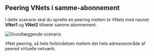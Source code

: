 ## <a name="peering-vnets-in-the-same-subscription"></a>Peering VNets i samme-abonnement

I dette scenarie skal du oprette en peering mellem to VNets med navnet **VNet1** og **VNet2** tilhører samme abonnement. 

![Grundlæggende scenario](./media/virtual-networks-create-vnetpeering-scenario-basic-include/figure01.PNG)

VNet peering, så hele forbindelsen mellem det hele adresseområde af peered virtuelle netværk.    